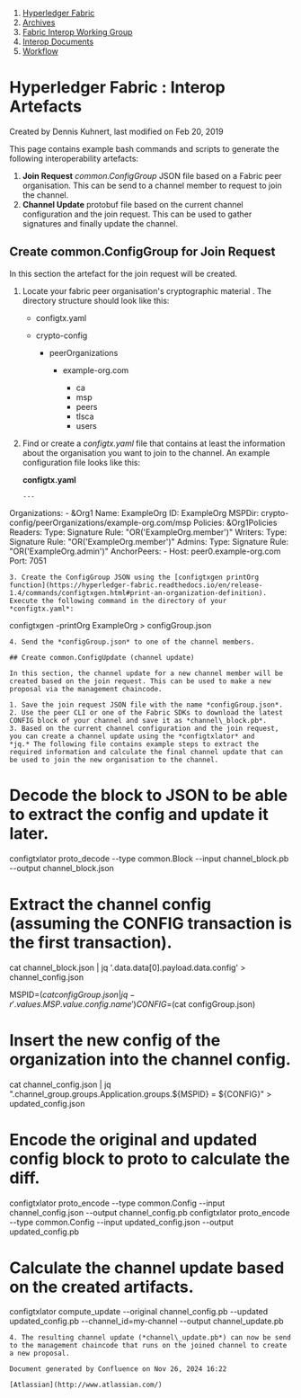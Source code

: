 1. [Hyperledger Fabric](index.html)
2. [Archives](Archives_22840389.html)
3. [Fabric Interop Working Group](Fabric-Interop-Working-Group_22839518.html)
4. [Interop Documents](Interop-Documents_22839726.html)
5. [Workflow](Workflow_22840631.html)

# Hyperledger Fabric : Interop Artefacts

Created by Dennis Kuhnert, last modified on Feb 20, 2019

This page contains example bash commands and scripts to generate the following interoperability artefacts:

1. **Join Request** *common.ConfigGroup* JSON file based on a Fabric peer organisation. This can be send to a channel member to request to join the channel.
2. **Channel Update** protobuf file based on the current channel configuration and the join request. This can be used to gather signatures and finally update the channel.

## Create common.ConfigGroup for Join Request

In this section the artefact for the join request will be created.

1. Locate your fabric peer organisation's cryptographic material . The directory structure should look like this:
   
   - configtx.yaml
   - crypto-config
     
     - peerOrganizations
       
       - example-org.com
         
         - ca
         - msp
         - peers
         - tlsca
         - users
2. Find or create a *configtx.yaml* file that contains at least the information about the organisation you want to join to the channel. An example configuration file looks like this:
   
   **configtx.yaml**
   
   ```
   ---
Organizations:
    - &Org1
        Name: ExampleOrg
        ID: ExampleOrg
        MSPDir:  crypto-config/peerOrganizations/example-org.com/msp
        Policies: &Org1Policies
            Readers:
                Type: Signature
                Rule: "OR('ExampleOrg.member')"
            Writers:
                Type: Signature
                Rule: "OR('ExampleOrg.member')"
            Admins:
                Type: Signature
                Rule: "OR('ExampleOrg.admin')"
        AnchorPeers:
            - Host: peer0.example-org.com
              Port: 7051
   ```
3. Create the ConfigGroup JSON using the [configtxgen printOrg function](https://hyperledger-fabric.readthedocs.io/en/release-1.4/commands/configtxgen.html#print-an-organization-definition). Execute the following command in the directory of your *configtx.yaml*:
   
   ```
   configtxgen -printOrg ExampleOrg > configGroup.json
   ```
4. Send the *configGroup.json* to one of the channel members.

## Create common.ConfigUpdate (channel update)

In this section, the channel update for a new channel member will be created based on the join request. This can be used to make a new proposal via the management chaincode.

1. Save the join request JSON file with the name *configGroup.json*.
2. Use the peer CLI or one of the Fabric SDKs to download the latest CONFIG block of your channel and save it as *channel\_block.pb*.
3. Based on the current channel configuration and the join request, you can create a channel update using the *configtxlator* and *jq.* The following file contains example steps to extract the required information and calculate the final channel update that can be used to join the new organisation to the channel.
   
   ```
   # Decode the block to JSON to be able to extract the config and update it later.
configtxlator proto_decode --type common.Block --input channel_block.pb --output channel_block.json

# Extract the channel config (assuming the CONFIG transaction is the first transaction).
cat channel_block.json | jq '.data.data[0].payload.data.config' > channel_config.json

MSPID=$(cat configGroup.json | jq -r '.values.MSP.value.config.name')
CONFIG=$(cat configGroup.json)

# Insert the new config of the organization into the channel config.
cat channel_config.json | jq ".channel_group.groups.Application.groups.${MSPID} = ${CONFIG}" > updated_config.json

# Encode the original and updated config block to proto to calculate the diff.
configtxlator proto_encode --type common.Config --input channel_config.json --output channel_config.pb
configtxlator proto_encode --type common.Config --input updated_config.json --output updated_config.pb

# Calculate the channel update based on the created artifacts.
configtxlator compute_update --original channel_config.pb --updated updated_config.pb --channel_id=my-channel --output channel_update.pb
   ```
4. The resulting channel update (*channel\_update.pb*) can now be send to the management chaincode that runs on the joined channel to create a new proposal.

Document generated by Confluence on Nov 26, 2024 16:22

[Atlassian](http://www.atlassian.com/)
